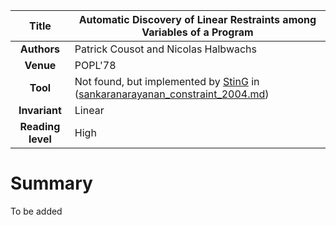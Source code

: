 | **Title**     | Automatic Discovery of Linear Restraints among Variables of a Program                     |
|:-------------:|-------------------------------------------------------------------------------------------| 
| **Authors**   | Patrick Cousot  and  Nicolas Halbwachs                                                    |
| **Venue**     | POPL'78                                                                                   |
| **Tool**      | Not found, but implemented by [StinG](https://home.cs.colorado.edu/~srirams/research.html#GROUP) in ([sankaranarayanan_constraint_2004.md](sankaranarayanan_constraint_2004.md))           |
| **Invariant** | Linear                                                                                    |
| **Reading level** | High                                                                                  |


# Summary 
To be added

